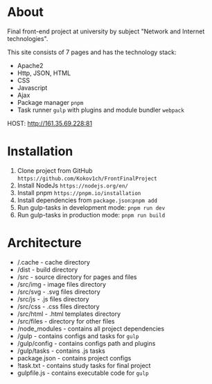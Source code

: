 # About
Final front-end project at university by subject "Network and Internet technologies".

This site consists of 7 pages and has the technology stack:
* Apache2
* Http, JSON, HTML
* CSS
* Javascript
* Ajax
* Package manager `pnpm`
* Task runner `gulp` with plugins and module bundler `webpack`

HOST: http://161.35.69.228:81

# Installation
1. Clone project from GitHub `https://github.com/Kokov1ch/FrontFinalProject`
2. Install NodeJs `https://nodejs.org/en/`
3. Install pnpm `https://pnpm.io/installation`
4. Install dependencies from `package.json`:`pnpm add`
5. Run gulp-tasks in development mode: `pnpm run dev`
6. Run gulp-tasks in production mode: `pnpm run build`

# Architecture
- /.cache - cache directory
- /dist - build directory
- /src - source directory for pages and files
- /src/img - image files directory
- /src/svg - .svg files directory
- /src/js - .js files directory
- /src/css - .css files directory
- /src/html - .html templates directory
- /src/files - directory for other files
- /node_modules - contains all project dependencies
- /gulp - contains configs and tasks for `gulp`
- /gulp/config - contains configs path and plugins
- /gulp/tasks - contains .js tasks
- package.json - contains project configs
- !task.txt - contains study tasks for final project
- gulpfile.js - contains executable code for `gulp`
